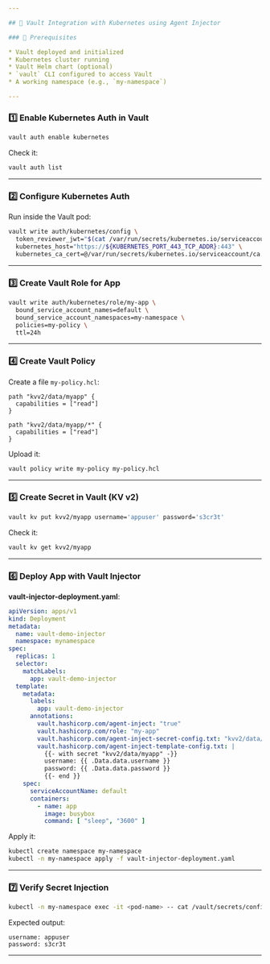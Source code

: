 ```yaml
---

## 🔐 Vault Integration with Kubernetes using Agent Injector

### 🧰 Prerequisites

* Vault deployed and initialized
* Kubernetes cluster running
* Vault Helm chart (optional)
* `vault` CLI configured to access Vault
* A working namespace (e.g., `my-namespace`)

---
```


### 1️⃣ Enable Kubernetes Auth in Vault

```sh
vault auth enable kubernetes
```

Check it:

```sh
vault auth list
```

---

### 2️⃣ Configure Kubernetes Auth

Run inside the Vault pod:

```sh
vault write auth/kubernetes/config \
  token_reviewer_jwt="$(cat /var/run/secrets/kubernetes.io/serviceaccount/token)" \
  kubernetes_host="https://${KUBERNETES_PORT_443_TCP_ADDR}:443" \
  kubernetes_ca_cert=@/var/run/secrets/kubernetes.io/serviceaccount/ca.crt
```

---

### 3️⃣ Create Vault Role for App

```sh
vault write auth/kubernetes/role/my-app \
  bound_service_account_names=default \
  bound_service_account_namespaces=my-namespace \
  policies=my-policy \
  ttl=24h
```

---

### 4️⃣ Create Vault Policy

Create a file `my-policy.hcl`:

```hcl
path "kvv2/data/myapp" {
  capabilities = ["read"]
}

path "kvv2/data/myapp/*" {
  capabilities = ["read"]
}
```

Upload it:

```sh
vault policy write my-policy my-policy.hcl
```

---

### 5️⃣ Create Secret in Vault (KV v2)

```sh
vault kv put kvv2/myapp username='appuser' password='s3cr3t'
```

Check it:

```sh
vault kv get kvv2/myapp
```

---

### 6️⃣ Deploy App with Vault Injector

**vault-injector-deployment.yaml**:

```yaml
apiVersion: apps/v1
kind: Deployment
metadata:
  name: vault-demo-injector
  namespace: mynamespace
spec:
  replicas: 1
  selector:
    matchLabels:
      app: vault-demo-injector
  template:
    metadata:
      labels:
        app: vault-demo-injector
      annotations:
        vault.hashicorp.com/agent-inject: "true"
        vault.hashicorp.com/role: "my-app"
        vault.hashicorp.com/agent-inject-secret-config.txt: "kvv2/data/myapp"
        vault.hashicorp.com/agent-inject-template-config.txt: |
          {{- with secret "kvv2/data/myapp" -}}
          username: {{ .Data.data.username }}
          password: {{ .Data.data.password }}
          {{- end }}
    spec:
      serviceAccountName: default
      containers:
        - name: app
          image: busybox
          command: [ "sleep", "3600" ]
```

Apply it:

```sh
kubectl create namespace my-namespace
kubectl -n my-namespace apply -f vault-injector-deployment.yaml
```

---

### 7️⃣ Verify Secret Injection

```sh
kubectl -n my-namespace exec -it <pod-name> -- cat /vault/secrets/config.txt
```

Expected output:

```
username: appuser
password: s3cr3t
```

---


